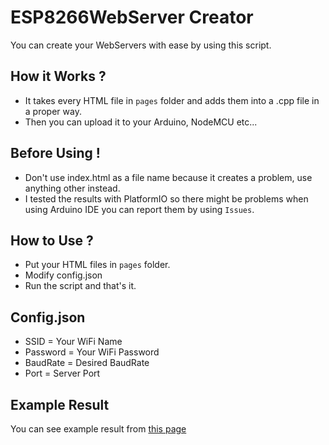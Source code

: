 # ESP8266WebServer Creator
You can create your WebServers with ease by using this script.

## How it Works ?
* It takes every HTML file in `pages` folder and adds them into a .cpp file in a proper way.
* Then you can upload it to your Arduino, NodeMCU etc...

## Before Using !
* Don't use index.html as a file name because it creates a problem, use anything other instead.
* I tested the results with PlatformIO so there might be problems when using Arduino IDE you can report them by using `Issues`.

## How to Use ?
* Put your HTML files in `pages` folder.
* Modify config.json
* Run the script and that's it.

## Config.json
* SSID = Your WiFi Name
* Password = Your WiFi Password
* BaudRate = Desired BaudRate
* Port = Server Port

## Example Result
You can see example result from [this page](https://gist.github.com/yussufjpg/10c04b4c92bc69da3b224e97a80e2bfa)

<script src="https://gist.github.com/yussufjpg/10c04b4c92bc69da3b224e97a80e2bfa.js"></script>